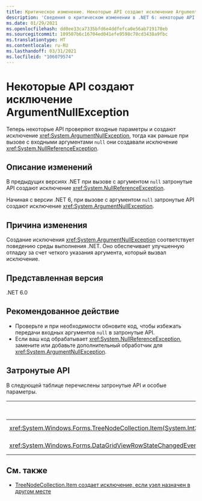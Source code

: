 ```yaml
---
title: Критическое изменение. Некоторые API создают исключение ArgumentNullException
description: 'Сведения о критическом изменении в .NET 6: некоторые API проверяют аргументы и теперь создают исключение ArgumentNullException.'
ms.date: 01/29/2021
ms.openlocfilehash: dd0ee33ca7335bfd6e4ddfefca0e56ab719178eb
ms.sourcegitcommit: 109507b6c16704ed041efe9598c70cd3438a9fbc
ms.translationtype: HT
ms.contentlocale: ru-RU
ms.lasthandoff: 03/31/2021
ms.locfileid: "106079574"
---
```

# <a name="some-apis-throw-argumentnullexception"></a>Некоторые API создают исключение ArgumentNullException

Теперь некоторые API проверяют входные параметры и создают исключение <xref:System.ArgumentNullException>, тогда как раньше при вызове с входными аргументами `null` они создавали исключение <xref:System.NullReferenceException>.

## <a name="change-description"></a>Описание изменений

В предыдущих версиях .NET при вызове с аргументом `null` затронутые API создают исключение <xref:System.NullReferenceException>.

Начиная с версии .NET 6, при вызове с аргументом `null` затронутые API создают исключение <xref:System.ArgumentNullException>.

## <a name="reason-for-change"></a>Причина изменения

Создание исключения <xref:System.ArgumentNullException> соответствует поведению среды выполнения .NET. Оно обеспечивает улучшенную отладку за счет четкого указания аргумента, который вызвал исключение.

## <a name="version-introduced"></a>Представленная версия

.NET 6.0

## <a name="recommended-action"></a>Рекомендованное действие

- Проверьте и при необходимости обновите код, чтобы избежать передачи входных аргументов `null` в затронутые API.
- Если ваш код обрабатывает <xref:System.NullReferenceException>, замените или добавьте дополнительный обработчик для <xref:System.ArgumentNullException>.

## <a name="affected-apis"></a>Затронутые API

В следующей таблице перечислены затронутые API и особые параметры.

| Метод или свойство | Имя параметра | Версия изменена |
|-|-|-|
| <xref:System.Windows.Forms.TreeNodeCollection.Item(System.Int32)?displayProperty=fullName> | `index` | Предварительная версия 1 |
| <xref:System.Windows.Forms.DataGridViewRowStateChangedEventArgs.%23ctor(System.Windows.Forms.DataGridViewRow,System.Windows.Forms.DataGridViewElementStates)> | `dataGridViewRow` | Предварительная версия 4 |

## <a name="see-also"></a>См. также

- [TreeNodeCollection.Item создает исключение, если узел назначен в другом месте](treenodecollection-item-throws-argumentexception.md)

<!--

### Affected APIs

- `P:System.Windows.Forms.TreeNodeCollection.Item(System.Int32)`
- `M:System.Windows.Forms.DataGridViewRowStateChangedEventArgs.#ctor(System.Windows.Forms.DataGridViewRow,System.Windows.Forms.DataGridViewElementStates)`

### Category

Windows Forms

-->
